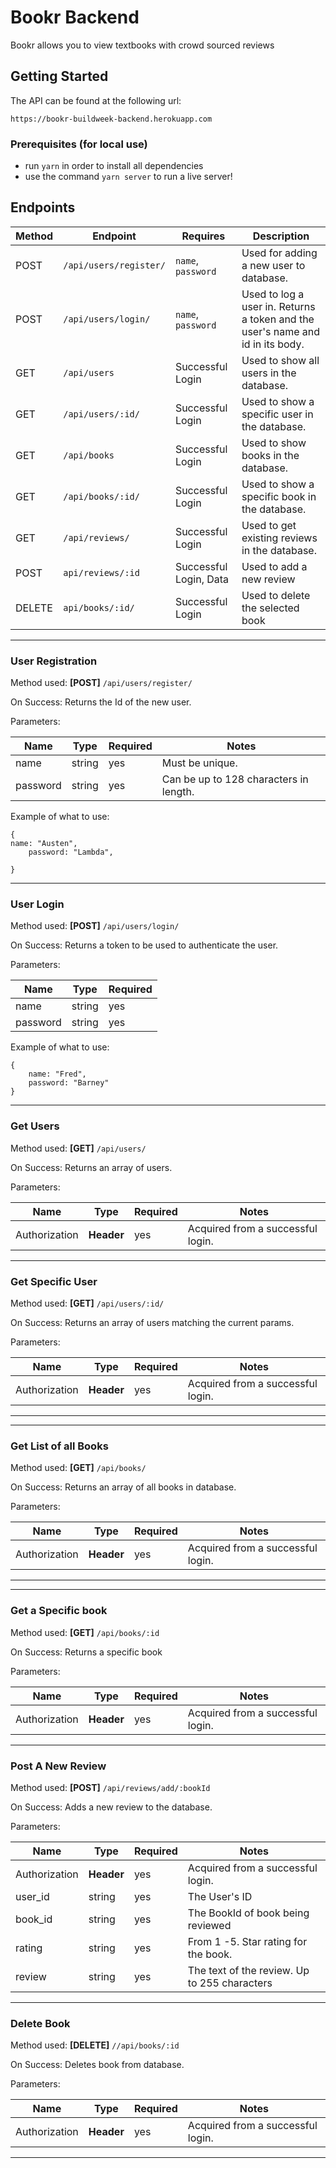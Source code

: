 # Bookr Backend

Bookr allows you to view textbooks with crowd sourced reviews

## Getting Started

The API can be found at the following url:
```
https://bookr-buildweek-backend.herokuapp.com
```

### Prerequisites (for local use)

- run `yarn` in order to install all dependencies
- use the command `yarn server` to run a live server!

## Endpoints

| Method |     Endpoint         |              Requires                    |                                        Description                            |
|--------|----------------------|------------------------------------------|-------------------------------------------------------------------------------|
|  POST  | `/api/users/register/`     |         `name`, `password`      | Used for adding a new user to database.                                   |
|  POST  | `/api/users/login/`        |            `name`, `password`            | Used to log a user in. Returns a token and the user's name and id in its body.   |
|  GET   | `/api/users`         |              Successful Login                | Used to show all users in the database.                                   |
|  GET   | `/api/users/:id/`    |              Successful Login                | Used to show a specific user in the database.                             |
|  GET   | `/api/books`          |              Successful Login                | Used to show books in the database.                                        |
|  GET   | `/api/books/:id/`|              Successful Login                | Used to show a specific book in the database.                |
| GET | `/api/reviews/`         |              Successful Login         | Used to get existing reviews in the database.          |
|  POST  | `api/reviews/:id`       |            Successful Login, Data            | Used to add a new review   |
| DELETE | `api/books/:id/`      |              Successful Login                | Used to delete the selected book  |

---

### User Registration


Method used: **[POST]** `/api/users/register/`

On Success: Returns the Id of the new user.



Parameters:

|   Name    | Type | Required |                      Notes                       |
|-----------|------|----------|--------------------------------------------------|
| name  |string|    yes   |Must be unique.                                   |
| password  |string|    yes   |Can be up to 128 characters in length.            |


Example of what to use: 
```
{
name: "Austen",
    password: "Lambda",
 
}
```
---

### User Login


Method used: **[POST]** `/api/users/login/`

On Success: 
Returns a token to be used to authenticate the user.


Parameters:

|  Name  | Type | Required |
|--------|------|----------|
|name|string|    yes   |
|password|string|    yes   |

Example of what to use: 
```
{
    name: "Fred",
    password: "Barney"
}
```

---

### Get Users

Method used: **[GET]** `/api/users/`

On Success: Returns an array of users.


Parameters:

|      Name     |   Type   | Required |              Notes                |
|---------------|----------|----------|-----------------------------------|
| Authorization |**Header**|   yes    | Acquired from a successful login. |

---

### Get Specific User

Method used: **[GET]** `/api/users/:id/`

On Success: Returns an array of users matching the current params.


Parameters:

|      Name     |   Type   | Required |              Notes                |
|---------------|----------|----------|-----------------------------------|
| Authorization |**Header**|   yes    | Acquired from a successful login. |

---

---

### Get List of all Books

Method used: **[GET]** `/api/books/`

On Success: Returns an array of all books in database.


Parameters:

|      Name     |   Type   | Required |              Notes                |
|---------------|----------|----------|-----------------------------------|
| Authorization |**Header**|   yes    | Acquired from a successful login. |

---

---

### Get a Specific book

Method used: **[GET]** `/api/books/:id`

On Success: Returns a specific book


Parameters:

|      Name     |   Type   | Required |              Notes                |
|---------------|----------|----------|-----------------------------------|
| Authorization |**Header**|   yes    | Acquired from a successful login. |

---

### Post A New Review

Method used: **[POST]** `/api/reviews/add/:bookId`

On Success: Adds a new review to the database.


Parameters:

|        Name      |   Type   | Required |                   Notes                     |
|---------------   |----------|----------|---------------------------------------------|
|   Authorization  |**Header**|    yes   | Acquired from a successful login.           |
|       user_id      |  string  |    yes   |The User's ID         |
|      book_id   |  string  |    yes   |The BookId of book being reviewed     |
|      rating    |  string  |    yes    |From 1 -5. Star rating for the book.|
|      review   |  string  |    yes   |The text of the review. Up to 255 characters |


---



### Delete Book

Method used: **[DELETE]** `//api/books/:id`

On Success: Deletes book from database.


Parameters:

|      Name     |   Type   | Required |                   Notes                     |
|---------------|----------|----------|---------------------------------------------|
| Authorization |**Header**|    yes   | Acquired from a successful login.           |

---